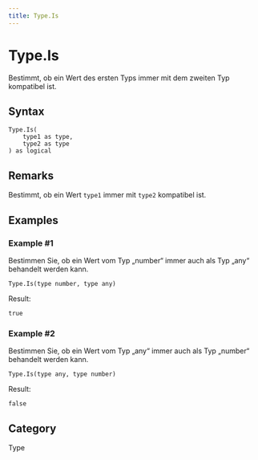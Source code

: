 ```yaml
---
title: Type.Is
---
```


# Type.Is


Bestimmt, ob ein Wert des ersten Typs immer mit dem zweiten Typ kompatibel ist.


## Syntax

```powerquery
Type.Is(
    type1 as type,
    type2 as type
) as logical
```


## Remarks

Bestimmt, ob ein Wert <code>type1</code> immer mit <code>type2</code> kompatibel ist.


## Examples

### Example #1 
Bestimmen Sie, ob ein Wert vom Typ „number“ immer auch als Typ „any“ behandelt werden kann.
```powerquery
Type.Is(type number, type any)
```

Result: 
```powerquery
true
```


### Example #2 
Bestimmen Sie, ob ein Wert vom Typ „any“ immer auch als Typ „number“ behandelt werden kann.
```powerquery
Type.Is(type any, type number)
```

Result: 
```powerquery
false
```




## Category
Type
